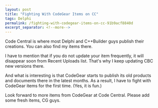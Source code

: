 ```yaml
---
layout: post
title: "Fighting With CodeGear Items on CC"
tags: Delphi
permalink: /fighting-with-codegear-items-on-cc-91b9acf8840d
excerpt_separator: <!--more-->
---
```

Code Central is where most Delphi and C++Builder guys publish their creations. You can also find my items there.

I have to mention that if you do not update your item frequently, it will disappear soon from Recent Uploads list. That's why I keep updating CBC new versions there.

And what is interesting is that CodeGear starts to publish its old products and documents there in the latest months. As a result, I have to fight with CodeGear items for the first time. (Yes, it is fun.)

Look forward to more items from CodeGear at Code Central. Please add some fresh items, CG guys.
<!--more-->